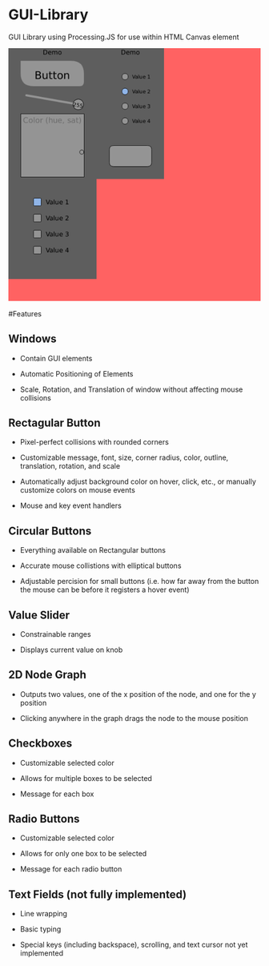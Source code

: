 # GUI-Library
GUI Library using Processing.JS for use within HTML Canvas element

![Gui Demo](https://github.com/Elliot-TS/GUI-Library/blob/main/GUI%20Demo.png)

#Features

## Windows

  * Contain GUI elements
  
  * Automatic Positioning of Elements
  
  * Scale, Rotation, and Translation of window without affecting mouse collisions
  
## Rectagular Button

  * Pixel-perfect collisions with rounded corners
  
  * Customizable message, font, size, corner radius, color, outline, translation, rotation, and scale
  
  * Automatically adjust background color on hover, click, etc., or manually customize colors on mouse events
  
  * Mouse and key event handlers
  
## Circular Buttons

  * Everything available on Rectangular buttons
  
  * Accurate mouse collistions with elliptical buttons
  
  * Adjustable percision for small buttons (i.e. how far away from the button the mouse can be before it registers a hover event)
  
## Value Slider

  * Constrainable ranges
  
  * Displays current value on knob
  
## 2D Node Graph
 
   * Outputs two values, one of the x position of the node, and one for the y position
   
   * Clicking anywhere in the graph drags the node to the mouse position
   
## Checkboxes

  * Customizable selected color
  
  * Allows for multiple boxes to be selected
  
  * Message for each box
  
## Radio Buttons

  * Customizable selected color
  
  * Allows for only one box to be selected
  
  * Message for each radio button

## Text Fields (not fully implemented)

  * Line wrapping
  
  * Basic typing
  
  * Special keys (including backspace), scrolling, and text cursor not yet implemented
